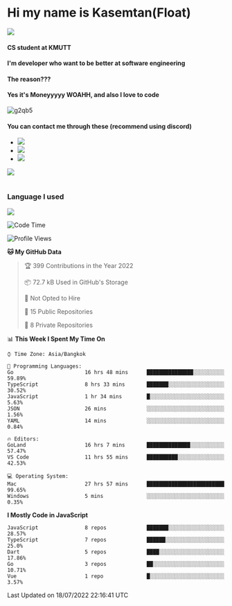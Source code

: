 # Hi my name is Kasemtan(Float)
![](https://64.media.tumblr.com/9c2a8f831efe8da556ffbf89cebb52c9/b86c1ab833a37e32-93/s1280x1920/d000dc22f75df64be2bc150f5fa69c4f6df6bb07.gifv)
#### CS student at KMUTT
#### I'm developer who want to be better at software engineering
#### The reason???
#### Yes it's Moneyyyyy WOAHH, and also I love to code
![g2qb5](https://user-images.githubusercontent.com/69688279/175812510-9235eaf7-72f7-40d3-b163-56efa9aa5c6b.gif)

#### You can contact me through these (recommend using discord)
- [![](https://img.shields.io/badge/Discord-5865F2?logo=Discord&logoColor=white)](https://discordapp.com/users/278155096225742848)
- [![](https://img.shields.io/badge/Facebook-1877F2?logo=facebook&logoColor=white)](https://www.facebook.com/float.teavasirichokchai/)
- [![](https://img.shields.io/badge/linkedin-0A66C2?logo=linkedin&logoColor=white)](https://www.linkedin.com/in/kasemtan-teavasirichokchai-975531227/)

[![](https://github-readme-stats.vercel.app/api?username=FloatKasemtan&show_icons=true&theme=nightowl)]()
#
### Language I used
[![](https://github-readme-stats.vercel.app/api/top-langs/?username=FloatKasemtan&layout=compact&theme=nightowl)]()
<!--START_SECTION:waka-->
![Code Time](http://img.shields.io/badge/Code%20Time-606%20hrs%2047%20mins-blue)

![Profile Views](http://img.shields.io/badge/Profile%20Views-32-blue)

**🐱 My GitHub Data** 

> 🏆 399 Contributions in the Year 2022
 > 
> 📦 72.7 kB Used in GitHub's Storage 
 > 
> 🚫 Not Opted to Hire
 > 
> 📜 15 Public Repositories 
 > 
> 🔑 8 Private Repositories  
 > 
📊 **This Week I Spent My Time On** 

```text
⌚︎ Time Zone: Asia/Bangkok

💬 Programming Languages: 
Go                       16 hrs 48 mins      ███████████████░░░░░░░░░░   59.89% 
TypeScript               8 hrs 33 mins       ███████░░░░░░░░░░░░░░░░░░   30.52% 
JavaScript               1 hr 34 mins        █░░░░░░░░░░░░░░░░░░░░░░░░   5.63% 
JSON                     26 mins             ░░░░░░░░░░░░░░░░░░░░░░░░░   1.56% 
YAML                     14 mins             ░░░░░░░░░░░░░░░░░░░░░░░░░   0.84%

🔥 Editors: 
GoLand                   16 hrs 7 mins       ██████████████░░░░░░░░░░░   57.47% 
VS Code                  11 hrs 55 mins      ██████████░░░░░░░░░░░░░░░   42.53%

💻 Operating System: 
Mac                      27 hrs 57 mins      █████████████████████████   99.65% 
Windows                  5 mins              ░░░░░░░░░░░░░░░░░░░░░░░░░   0.35%

```

**I Mostly Code in JavaScript** 

```text
JavaScript               8 repos             ███████░░░░░░░░░░░░░░░░░░   28.57% 
TypeScript               7 repos             ██████░░░░░░░░░░░░░░░░░░░   25.0% 
Dart                     5 repos             ████░░░░░░░░░░░░░░░░░░░░░   17.86% 
Go                       3 repos             ██░░░░░░░░░░░░░░░░░░░░░░░   10.71% 
Vue                      1 repo              █░░░░░░░░░░░░░░░░░░░░░░░░   3.57%

```



 Last Updated on 18/07/2022 22:16:41 UTC
<!--END_SECTION:waka-->
<!--
**FloatKasemtan/FloatKasemtan** is a ✨ _special_ ✨ repository because its `README.md` (this file) appears on your GitHub profile.

Here are some ideas to get you started:

- 🔭 I’m currently working on ...
- 🌱 I’m currently learning ...
- 👯 I’m looking to collaborate on ...
- 🤔 I’m looking for help with ...
- 💬 Ask me about ...
- 📫 How to reach me: ...
- 😄 Pronouns: ...
- ⚡ Fun fact: ...
-->
